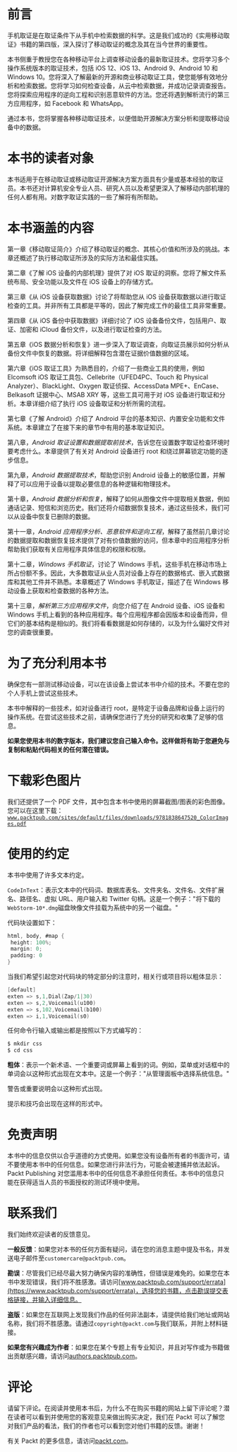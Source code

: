 # 前言

手机取证是在取证条件下从手机中检索数据的科学。这是我们成功的《实用移动取证》书籍的第四版，深入探讨了移动取证的概念及其在当今世界的重要性。

本书侧重于教授您在各种移动平台上调查移动设备的最新取证技术。您将学习多个操作系统版本的取证技术，包括 iOS 12、iOS 13、Android 9、Android 10 和 Windows 10。您将深入了解最新的开源和商业移动取证工具，使您能够有效地分析和检索数据。您将学习如何检查设备，从云中检索数据，并成功记录调查报告。您将探索应用程序的逆向工程和识别恶意软件的方法。您还将遇到解析流行的第三方应用程序，如 Facebook 和 WhatsApp。

通过本书，您将掌握各种移动取证技术，以便借助开源解决方案分析和提取移动设备中的数据。

# 本书的读者对象

本书适用于在移动取证或移动取证开源解决方案方面具有少量或基本经验的取证员。本书还对计算机安全专业人员、研究人员以及希望更深入了解移动内部机理的任何人都有用。对数字取证实践的一些了解将有所帮助。

# 本书涵盖的内容

第一章《移动取证简介》介绍了移动取证的概念、其核心价值和所涉及的挑战。本章还概述了执行移动取证所涉及的实际方法和最佳实践。

第二章《了解 iOS 设备的内部机理》提供了对 iOS 取证的洞察。您将了解文件系统布局、安全功能以及文件在 iOS 设备上的存储方式。

第三章《从 iOS 设备获取数据》讨论了将帮助您从 iOS 设备获取数据以进行取证检查的工具。并非所有工具都是平等的，因此了解完成工作的最佳工具非常重要。

第四章《从 iOS 备份中获取数据》详细讨论了 iOS 设备备份文件，包括用户、取证、加密和 iCloud 备份文件，以及进行取证检查的方法。

第五章《iOS 数据分析和恢复》进一步深入了取证调查，向取证员展示如何分析从备份文件中恢复的数据。将详细解释包含潜在证据价值数据的区域。

第六章《iOS 取证工具》为熟悉目的，介绍了一些商业工具的使用，例如 Elcomsoft iOS 取证工具包、Cellebrite（UFED4PC、Touch 和 Physical Analyzer）、BlackLight、Oxygen 取证侦探、AccessData MPE+、EnCase、Belkasoft 证据中心、MSAB XRY 等，这些工具可用于对 iOS 设备进行取证和分析。本章详细介绍了执行 iOS 设备取证和分析所需的流程。

第七章《了解 Android》介绍了 Android 平台的基本知识、内置安全功能和文件系统。本章建立了在接下来的章节中有用的基本取证知识。

第八章，*Android 取证设置和数据提取前技术*，告诉您在设置数字取证检查环境时要考虑什么。本章提供了有关对 Android 设备进行 root 和绕过屏幕锁定功能的逐步信息。

第九章，*Android 数据提取技术*，帮助您识别 Android 设备上的敏感位置，并解释了可以应用于设备以提取必要信息的各种逻辑和物理技术。

第十章，*Android 数据分析和恢复*，解释了如何从图像文件中提取相关数据，例如通话记录、短信和浏览历史。我们还将介绍数据恢复技术，通过这些技术，我们可以从设备中恢复已删除的数据。

第十一章，*Android 应用程序分析、恶意软件和逆向工程*，解释了虽然前几章讨论的数据提取和数据恢复技术提供了对有价值数据的访问，但本章中的应用程序分析帮助我们获取有关应用程序具体信息的权限和权限。

第十二章，*Windows 手机取证*，讨论了 Windows 手机，这些手机在移动市场上所占份额不多。因此，大多数取证从业人员对设备上存在的数据格式、嵌入式数据库和其他工件并不熟悉。本章概述了 Windows 手机取证，描述了在 Windows 移动设备上获取和检查数据的各种方法。

第十三章，*解析第三方应用程序文件*，向您介绍了在 Android 设备、iOS 设备和 Windows 手机上看到的各种应用程序。每个应用程序都会因版本和设备而异，但它们的基本结构是相似的。我们将看看数据是如何存储的，以及为什么偏好文件对您的调查很重要。

# 为了充分利用本书

确保您有一部测试移动设备，可以在该设备上尝试本书中介绍的技术。不要在您的个人手机上尝试这些技术。

本书中解释的一些技术，如对设备进行 root，是特定于设备品牌和设备上运行的操作系统。在尝试这些技术之前，请确保您进行了充分的研究和收集了足够的信息。

**如果您使用本书的数字版本，我们建议您自己输入命令。这样做将有助于您避免与复制和粘贴代码相关的任何潜在错误。**

# 下载彩色图片

我们还提供了一个 PDF 文件，其中包含本书中使用的屏幕截图/图表的彩色图像。您可以在这里下载：[`www.packtpub.com/sites/default/files/downloads/9781838647520_ColorImages.pdf`](http://www.packtpub.com/sites/default/files/downloads/9781838647520_ColorImages.pdf)

# 使用的约定

本书中使用了许多文本约定。

`CodeInText`：表示文本中的代码词、数据库表名、文件夹名、文件名、文件扩展名、路径名、虚拟 URL、用户输入和 Twitter 句柄。这是一个例子："将下载的`WebStorm-10*.dmg`磁盘映像文件挂载为系统中的另一个磁盘。"

代码块设置如下：

```kt
html, body, #map {
 height: 100%; 
 margin: 0;
 padding: 0
}
```

当我们希望引起您对代码块的特定部分的注意时，相关行或项目将以粗体显示：

```kt
[default]
exten => s,1,Dial(Zap/1|30)
exten => s,2,Voicemail(u100)
exten => s,102,Voicemail(b100)
exten => i,1,Voicemail(s0)
```

任何命令行输入或输出都是按照以下方式编写的：

```kt
$ mkdir css
$ cd css
```

**粗体**：表示一个新术语、一个重要词或屏幕上看到的词。例如，菜单或对话框中的单词会以这种形式出现在文本中。这是一个例子："从管理面板中选择系统信息。"

警告或重要说明会以这种形式出现。

提示和技巧会出现在这样的形式中。

# 免责声明

本书中的信息仅供以合乎道德的方式使用。如果您没有设备所有者的书面许可，请不要使用本书中的任何信息。如果您进行非法行为，可能会被逮捕并依法起诉。Packt Publishing 对您滥用本书中的任何信息不承担任何责任。本书中的信息只能在获得适当人员的书面授权的测试环境中使用。

# 联系我们

我们始终欢迎读者的反馈意见。

**一般反馈**：如果您对本书的任何方面有疑问，请在您的消息主题中提及书名，并发送电子邮件至`customercare@packtpub.com`。

**勘误**：尽管我们已经尽最大努力确保内容的准确性，但错误是难免的。如果您在本书中发现错误，我们将不胜感激。请访问[www.packtpub.com/support/errata](https://www.packtpub.com/support/errata)，选择您的书籍，点击勘误提交表格链接，并输入详细信息。

**盗版**：如果您在互联网上发现我们作品的任何非法副本，请提供给我们地址或网站名称，我们将不胜感激。请通过`copyright@packt.com`与我们联系，并附上材料链接。

**如果您有兴趣成为作者**：如果您在某个专题上有专业知识，并且对写作或为书籍做出贡献感兴趣，请访问[authors.packtpub.com](http://authors.packtpub.com/)。

# 评论

请留下评论。在阅读并使用本书后，为什么不在购买书籍的网站上留下评论呢？潜在读者可以看到并使用您的客观意见来做出购买决定，我们在 Packt 可以了解您对我们产品的看法，我们的作者也可以看到您对他们书籍的反馈。谢谢！

有关 Packt 的更多信息，请访问[packt.com](http://www.packt.com/)。

